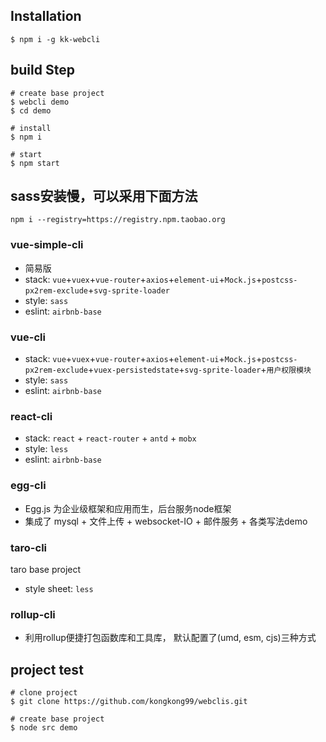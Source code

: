 ## Installation
```
$ npm i -g kk-webcli
```

## build Step
```
# create base project
$ webcli demo
$ cd demo

# install
$ npm i

# start
$ npm start
```
## sass安装慢，可以采用下面方法
```
npm i --registry=https://registry.npm.taobao.org
```

### vue-simple-cli
- 简易版
- stack: `vue`+`vuex`+`vue-router`+`axios`+`element-ui`+`Mock.js`+`postcss-px2rem-exclude`+`svg-sprite-loader`
- style: `sass`
- eslint: `airbnb-base`

### vue-cli
- stack: `vue`+`vuex`+`vue-router`+`axios`+`element-ui`+`Mock.js`+`postcss-px2rem-exclude`+`vuex-persistedstate`+`svg-sprite-loader`+`用户权限模块`
- style: `sass`
- eslint: `airbnb-base`

### react-cli
- stack: `react` + `react-router` + `antd` + `mobx`
- style: `less`
- eslint: `airbnb-base`


### egg-cli
- Egg.js 为企业级框架和应用而生，后台服务node框架
- 集成了 mysql + 文件上传 + websocket-IO + 邮件服务 + 各类写法demo

### taro-cli
taro base project
- style sheet: `less`

### rollup-cli
- 利用rollup便捷打包函数库和工具库， 默认配置了(umd, esm, cjs)三种方式

## project test
```
# clone project
$ git clone https://github.com/kongkong99/webclis.git

# create base project 
$ node src demo

```
